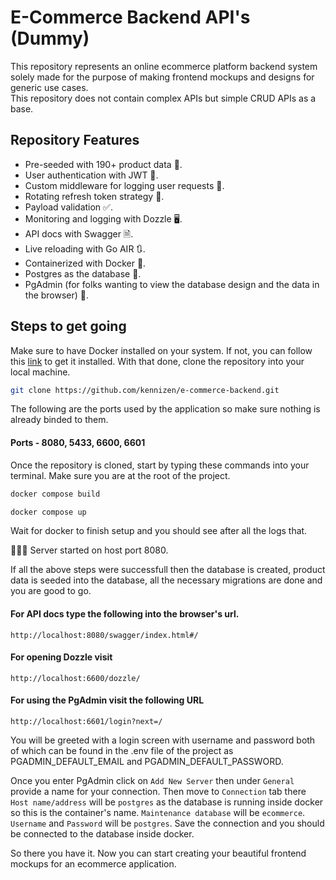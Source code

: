 # E-Commerce Backend API's (Dummy)

This repository represents an online ecommerce platform backend system solely made for the purpose of making frontend mockups and designs for generic use cases.  
This repository does not contain complex APIs but simple CRUD APIs as a base.

## Repository Features
- Pre-seeded with 190+ product data 🛒.
- User authentication with JWT 🔐.
- Custom middleware for logging user requests 📰.
- Rotating refresh token strategy 🔑.
- Payload validation ✅.
- Monitoring and logging with Dozzle 🖥️.
- API docs with Swagger 🗎.
- Live reloading with Go AIR 🔃.
- Containerized with Docker 🐳.
- Postgres as the database 🐘.
- PgAdmin (for folks wanting to view the database design and the data in the browser) 👮.

## Steps to get going

Make sure to have Docker installed on your system. If not, you can follow this [link](https://www.docker.com/) to get it installed.
With that done, clone the repository into your local machine.

```bash
git clone https://github.com/kennizen/e-commerce-backend.git
```
The following are the ports used by the application so make sure nothing is already binded to them.

#### Ports - 8080, 5433, 6600, 6601

Once the repository is cloned, start by typing these commands into your terminal. Make sure you are at the root of the project.

```bash
docker compose build
```
```bash
docker compose up
```
Wait for docker to finish setup and you should see after all the logs that. 

🚀🚀🚀 Server started on host port 8080.

If all the above steps were successfull then the database is created, product data is seeded into the database, all the necessary migrations are done and you are good to go.

#### For API docs type the following into the browser's url.

```
http://localhost:8080/swagger/index.html#/
```

#### For opening Dozzle visit

```
http://localhost:6600/dozzle/
```

#### For using the PgAdmin visit the following URL

```
http://localhost:6601/login?next=/
```
You will be greeted with a login screen with username and password both of which can be found in the .env file of the project as PGADMIN_DEFAULT_EMAIL and PGADMIN_DEFAULT_PASSWORD.

Once you enter PgAdmin click on `Add New Server` then under `General` provide a name for your connection. Then move to `Connection` tab there `Host name/address` will be `postgres` as the database is running inside docker so this is the container's name. `Maintenance database` will be `ecommerce`. `Username` and `Password` will be `postgres`. Save the connection and you should be connected to the database inside docker. 

So there you have it. Now you can start creating your beautiful frontend mockups for an ecommerce application.